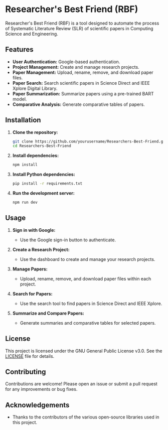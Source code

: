 # Researcher's Best Friend (RBF)

Researcher's Best Friend (RBF) is a tool designed to automate the process of Systematic Literature Review (SLR) of scientific papers in Computing Science and Engineering.

## Features

- **User Authentication:** Google-based authentication.
- **Project Management:** Create and manage research projects.
- **Paper Management:** Upload, rename, remove, and download paper files.
- **Paper Search:** Search scientific papers in Science Direct and IEEE Xplore Digital Library.
- **Paper Summarization:** Summarize papers using a pre-trained BART model.
- **Comparative Analysis:** Generate comparative tables of papers.

## Installation

1. **Clone the repository:**
   ```sh
   git clone https://github.com/yourusername/Researchers-Best-Friend.git
   cd Researchers-Best-Friend
   ```

2. **Install dependencies:**
   ```sh
   npm install
   ```

3. **Install Python dependencies:**
   ```sh
   pip install -r requirements.txt
   ```

4. **Run the development server:**
   ```sh
   npm run dev
   ```

## Usage

1. **Sign in with Google:**
   - Use the Google sign-in button to authenticate.

2. **Create a Research Project:**
   - Use the dashboard to create and manage your research projects.

3. **Manage Papers:**
   - Upload, rename, remove, and download paper files within each project.

4. **Search for Papers:**
   - Use the search tool to find papers in Science Direct and IEEE Xplore.

5. **Summarize and Compare Papers:**
   - Generate summaries and comparative tables for selected papers.

## License

This project is licensed under the GNU General Public License v3.0. See the [LICENSE](LICENSE) file for details.

## Contributing

Contributions are welcome! Please open an issue or submit a pull request for any improvements or bug fixes.

## Acknowledgements

- Thanks to the contributors of the various open-source libraries used in this project.
